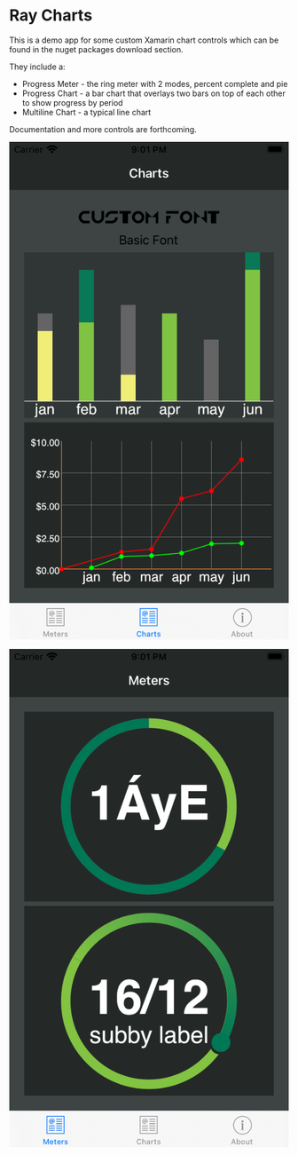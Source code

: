# Ray Charts

This is a demo app for some custom Xamarin chart controls which can be found in the nuget packages download section.

They include a:

* Progress Meter - the ring meter with 2 modes, percent complete and pie
* Progress Chart - a bar chart that overlays two bars on top of each other to show progress by period
* Multiline Chart - a typical line chart

Documentation and more controls are forthcoming.

![Charts](./readme/chart-demo.png)

![Progress Meter](./readme/progress-demo.png)